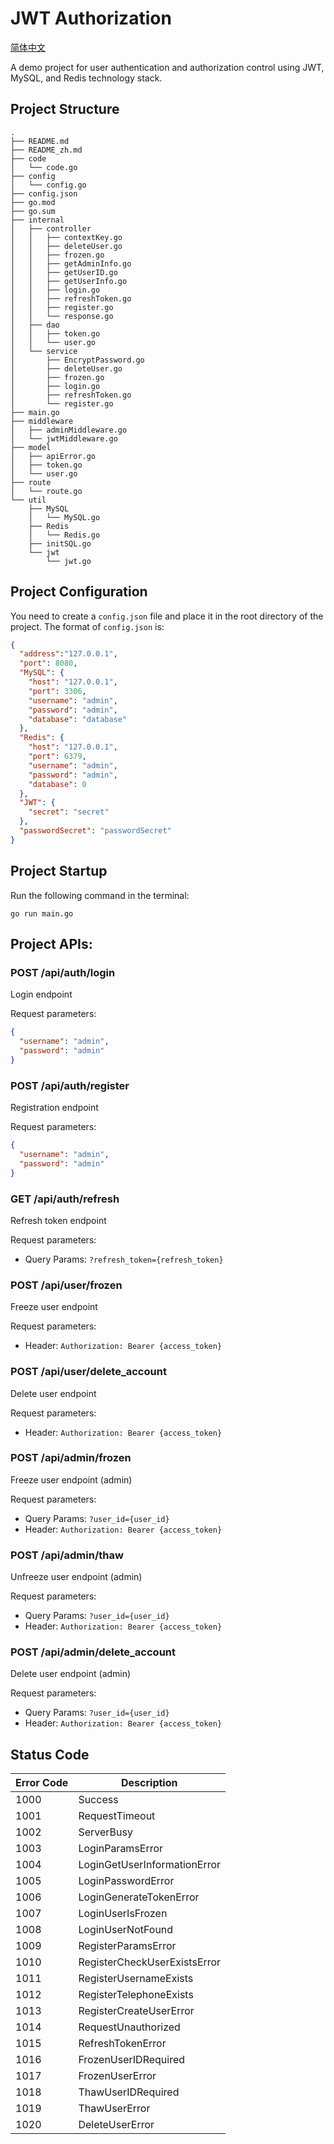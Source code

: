 # JWT Authorization

[简体中文](./README_zh.md)

A demo project for user authentication and authorization control using JWT, MySQL, and Redis technology stack.

## Project Structure

```
.
├── README.md
├── README_zh.md
├── code
│   └── code.go
├── config
│   └── config.go
├── config.json
├── go.mod
├── go.sum
├── internal
│   ├── controller
│   │   ├── contextKey.go
│   │   ├── deleteUser.go
│   │   ├── frozen.go
│   │   ├── getAdminInfo.go
│   │   ├── getUserID.go
│   │   ├── getUserInfo.go
│   │   ├── login.go
│   │   ├── refreshToken.go
│   │   ├── register.go
│   │   └── response.go
│   ├── dao
│   │   ├── token.go
│   │   └── user.go
│   └── service
│       ├── EncryptPassword.go
│       ├── deleteUser.go
│       ├── frozen.go
│       ├── login.go
│       ├── refreshToken.go
│       └── register.go
├── main.go
├── middleware
│   ├── adminMiddleware.go
│   └── jwtMiddleware.go
├── model
│   ├── apiError.go
│   ├── token.go
│   └── user.go
├── route
│   └── route.go
└── util
    ├── MySQL
    │   └── MySQL.go
    ├── Redis
    │   └── Redis.go
    ├── initSQL.go
    └── jwt
        └── jwt.go
```

## Project Configuration

You need to create a `config.json` file and place it in the root directory of the project.
The format of `config.json` is:

```json
{
  "address":"127.0.0.1",
  "port": 8080,
  "MySQL": {
    "host": "127.0.0.1",
    "port": 3306,
    "username": "admin",
    "password": "admin",
    "database": "database"
  },
  "Redis": {
    "host": "127.0.0.1",
    "port": 6379,
    "username": "admin",
    "password": "admin",
    "database": 0
  },
  "JWT": {
    "secret": "secret"
  },
  "passwordSecret": "passwordSecret"
}
```

## Project Startup

Run the following command in the terminal:

```shell
go run main.go
```

## Project APIs:

### POST /api/auth/login

Login endpoint

Request parameters:

```json
{
  "username": "admin",
  "password": "admin"
}
```

### POST /api/auth/register

Registration endpoint

Request parameters:

```json
{
  "username": "admin",
  "password": "admin"
}
```

### GET /api/auth/refresh

Refresh token endpoint

Request parameters:
+ Query Params: `?refresh_token={refresh_token}`

### POST /api/user/frozen

Freeze user endpoint

Request parameters:
+ Header: `Authorization: Bearer {access_token}`

### POST /api/user/delete_account

Delete user endpoint

Request parameters:
+ Header: `Authorization: Bearer {access_token}`

### POST /api/admin/frozen

Freeze user endpoint (admin)

Request parameters:
+ Query Params: `?user_id={user_id}`
+ Header: `Authorization: Bearer {access_token}`

### POST /api/admin/thaw

Unfreeze user endpoint (admin)

Request parameters:
+ Query Params: `?user_id={user_id}`
+ Header: `Authorization: Bearer {access_token}`

### POST /api/admin/delete_account

Delete user endpoint (admin)

Request parameters:
+ Query Params: `?user_id={user_id}`
+ Header: `Authorization: Bearer {access_token}`

## Status Code

| Error Code                | Description                        |
|---------------------------|------------------------------------|
| 1000                      | Success                            |
| 1001                      | RequestTimeout                     |
| 1002                      | ServerBusy                         |
| 1003                      | LoginParamsError                   |
| 1004                      | LoginGetUserInformationError       |
| 1005                      | LoginPasswordError                 |
| 1006                      | LoginGenerateTokenError            |
| 1007                      | LoginUserIsFrozen                  |
| 1008                      | LoginUserNotFound                  |
| 1009                      | RegisterParamsError                |
| 1010                      | RegisterCheckUserExistsError       |
| 1011                      | RegisterUsernameExists             |
| 1012                      | RegisterTelephoneExists            |
| 1013                      | RegisterCreateUserError            |
| 1014                      | RequestUnauthorized                |
| 1015                      | RefreshTokenError                  |
| 1016                      | FrozenUserIDRequired               |
| 1017                      | FrozenUserError                    |
| 1018                      | ThawUserIDRequired                 |
| 1019                      | ThawUserError                      |
| 1020                      | DeleteUserError                    |